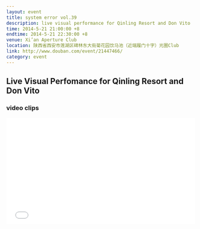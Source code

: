 ```yaml
---
layout: event
title: system error vol.39
description: live visual performance for Qinling Resort and Don Vito
time: 2014-5-21 21:00:00 +8
endtime: 2014-5-21 22:30:00 +8
venue: Xi’an Aperture Club
location: 陕西省西安市莲湖区碑林东大街菊花园饮马池（近端履门十字）光圈Club
link: http://www.douban.com/event/21447466/
category: event
---
```


## Live Visual Perfomance for Qinling Resort and Don Vito


### video clips

<iframe src="//player.vimeo.com/video/96281221" width="500" height="281" frameborder="0" webkitallowfullscreen mozallowfullscreen allowfullscreen></iframe>